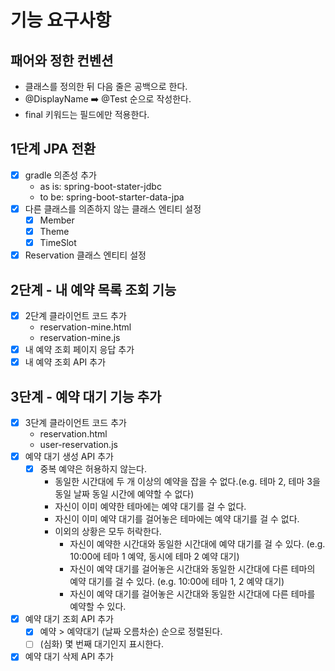 # 기능 요구사항

## 패어와 정한 컨벤션

- 클래스를 정의한 뒤 다음 줄은 공백으로 한다.
- @DisplayName ➡️ @Test 순으로 작성한다.
- final 키워드는 필드에만 적용한다.

## 1단계 JPA 전환

- [x] gradle 의존성 추가
    - as is: spring-boot-stater-jdbc
    - to be: spring-boot-starter-data-jpa
- [x] 다른 클래스를 의존하지 않는 클래스 엔티티 설정
  - [x] Member
  - [x] Theme
  - [x] TimeSlot
- [x] Reservation 클래스 엔티티 설정

## 2단계 - 내 예약 목록 조회 기능

- [x] 2단계 클라이언트 코드 추가
  - reservation-mine.html
  - reservation-mine.js
- [x] 내 예약 조회 페이지 응답 추가
- [x] 내 예약 조회 API 추가

## 3단계 - 예약 대기 기능 추가

- [x] 3단계 클라이언트 코드 추가
  - reservation.html
  - user-reservation.js
- [x] 예약 대기 생성 API 추가
  - [x] 중복 예약은 허용하지 않는다.
    - 동일한 시간대에 두 개 이상의 예약을 잡을 수 없다.(e.g. 테마 2, 테마 3을 동일 날짜 동일 시간에 예약할 수 없다)
    - 자신이 이미 예약한 테마에는 예약 대기를 걸 수 없다.
    - 자신이 이미 예약 대기를 걸어놓은 테마에는 예약 대기를 걸 수 없다.
    - 이외의 상황은 모두 허락한다.
      - 자신이 예약한 시간대와 동일한 시간대에 예약 대기를 걸 수 있다. (e.g. 10:00에 테마 1 예약, 동시에 테마 2 예약 대기)
      - 자신이 예약 대기를 걸어놓은 시간대와 동일한 시간대에 다른 테마의 예약 대기를 걸 수 있다. (e.g. 10:00에 테마 1, 2 예약 대기)
      - 자신이 예약 대기를 걸어놓은 시간대와 동일한 시간대에 다른 테마를 예약할 수 있다.
- [x] 예약 대기 조회 API 추가
  - [x] 예약 > 예약대기 (날짜 오름차순) 순으로 정렬된다.
  - [ ] (심화) 몇 번째 대기인지 표시한다.
- [x] 예약 대기 삭제 API 추가

